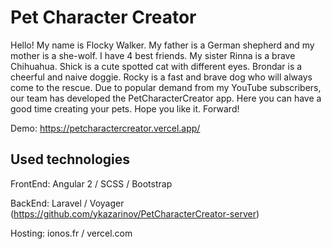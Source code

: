 # Pet Character Creator

Hello!
My name is Flocky Walker.
My father is a German shepherd and my mother is a she-wolf.
I have 4 best friends. My sister Rinna is a brave Chihuahua.
Shick is a cute spotted cat with different eyes.
Brondar is a cheerful and naive doggie.
Rocky is a fast and brave dog who will always come to the rescue.
Due to popular demand from my YouTube subscribers, our team has developed the PetCharacterCreator app. Here you can have a good time creating your pets. Hope you like it. Forward!

Demo: https://petcharactercreator.vercel.app/

## Used technologies

FrontEnd: Angular 2 / SCSS / Bootstrap

BackEnd: Laravel / Voyager (https://github.com/ykazarinov/PetCharacterCreator-server)

Hosting: ionos.fr / vercel.com
